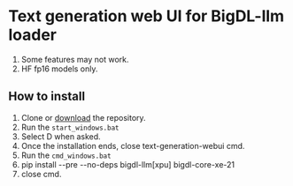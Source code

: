 # Text generation web UI for BigDL-llm loader
1) Some features may not work.
2) HF fp16 models only.

## How to install
1) Clone or [download](https://github.com/ccvv804/text-generation-webui/archive/refs/heads/main.zip) the repository.
2) Run the `start_windows.bat`
3) Select D when asked.
4) Once the installation ends, close text-generation-webui cmd.
5) Run the `cmd_windows.bat`
6) pip install --pre --no-deps bigdl-llm[xpu] bigdl-core-xe-21
7) close cmd.
